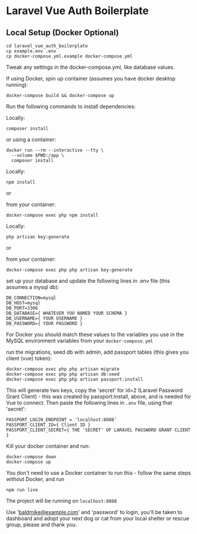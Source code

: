 # Laravel Vue Auth Boilerplate

## Local Setup (Docker Optional)
```
cd laravel_vue_auth_boilerplate
cp example.env .env
cp docker-compose.yml.example docker-compose.yml
```

Tweak any settings in the docker-compose.yml, like database values.

If using Docker, spin up container (assumes you have docker desktop running):
```
docker-compose build && docker-compose up
```

Run the following commands to install dependencies:

Locally:
```
composer install
```

or using a container:
```
docker run --rm --interactive --tty \
  --volume $PWD:/app \
  composer install
```

Locally:
```
npm install
```

or

from your container:
```
docker-compose exec php npm install
```

Locally:
```
php artisan key:generate
```

or

from your container:
```
docker-compose exec php php artisan key:generate
```

set up your database and update the following lines in .env file (this assumes a mysql db):
```
DB_CONNECTION=mysql
DB_HOST=mysql
DB_PORT=3306
DB_DATABASE={ WHATEVER YOU NAMED YOUR SCHEMA }
DB_USERNAME={ YOUR USERNAME }
DB_PASSWORD={ YOUR PASSWORD }
```

For Docker you should match these values to the variables you use in the MySQL environment variables from your `docker-compose.yml`


run the migrations, seed db with admin, add passport tables (this gives you client (vue) token):
```
docker-compose exec php php artisan migrate
docker-compose exec php php artisan db:seed
docker-compose exec php php artisan passport:install
```

This will generate two keys, copy the 'secret' for id=2 (Laravel Password Grant Client) - this was created by passport:install, above, and is needed for Vue to connect.  Then paste the following lines in `.env` file, using that 'secret':

```
PASSPORT_LOGIN_ENDPOINT = 'localhost:8088'
PASSPORT_CLIENT_ID={ Client ID }
PASSPORT_CLIENT_SECRET={ THE 'SECRET' OF LARAVEL PASSWORD GRANT CLIENT }
```

Kill your docker container and run:

```
docker-compose down
docker-compose up
```
You don't need to use a Docker container to run this - follow the same steps without Docker, and run

```
npm run live
```
The project will be running on `localhost:8088`

Use 'baldmike@example.com' and 'password' to login, you'll be taken to dashboard and adopt your next dog or cat from your local shelter or rescue group, please and thank you.

